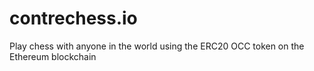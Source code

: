 # contrechess.io
Play chess with anyone in the world using the ERC20 OCC token on the Ethereum blockchain
